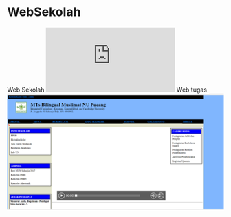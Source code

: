# WebSekolah
Web Sekolah
![alt text](https://github.com/rizkyfajarramadhan/WebSekolah/blob/master/webmtsbilingualsidoarjo.html)
Web tugas
![alt text](https://github.com/rizkyfajarramadhan/WebSekolah/blob/master/web.png)
